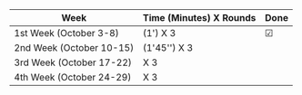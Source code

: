 |Week| Time (Minutes) X Rounds |Done|
|---|---|---|
|1st Week (October 3-8)| (1') X 3| &#x2611;| 
|2nd Week (October 10-15)| (1'45'') X 3| |
|3rd Week (October 17-22)|  X 3| |
|4th Week (October 24-29)|  X 3| |



